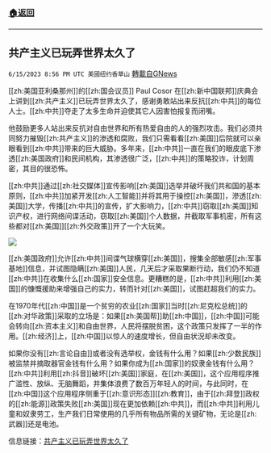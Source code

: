 ###  [:house:返回](README.md)
---


## 共产主义已玩弄世界太久了
`6/15/2023 8:56 PM UTC 美國纽约香草山` [轉載自GNews](https://gnews.org/articles/1380958)

[[zh:美国亚利桑那州]]的[[zh:国会议员]] Paul Cosor 在[[zh:新中国联邦]]庆典会上讲到[[zh:共产主义]]已玩弄世界太久了，感谢勇敢站出来反抗[[zh:中共]]的每位人士。[[zh:中共]]夺走了太多生命并迫使其它人因害怕报复而闭嘴。

他鼓励更多人站出来反抗对自由世界和所有热爱自由的人的强烈攻击。我们必须共同努力摧毁[[zh:共产主义]]的渗透和腐败，我们只需看看[[zh:美国]]后院就可以亲眼看到[[zh:中共]]带来的巨大威胁。多年来，[[zh:中共]]一直在我们的眼皮底下渗透[[zh:美国政府]]和民间机构，其渗透很广泛，[[zh:中共]]的策略狡诈，计划周密，其目的很恐怖。

[[zh:中共]]通过[[zh:社交媒体]]宣传影响[[zh:美国]]选举并破坏我们共和国的基本原则，[[zh:中共]]加紧开发[[zh:人工智能]]并将其用于操控[[zh:美国]]，滲透[[zh:美国]]大学，传播[[zh:中共]]的宣传，扩大影响力，[[zh:中共]]窃取[[zh:美国]]知识产权，进行网络间谍活动，窃取[[zh:美国]]个人数据，井截取军事机密，所有这些都对[[zh:美国]][[zh:外交政策]]开了一个大玩笑。

![](https://i.imgur.com/19iizCA.png)

[[zh:美国政府]]允许[[zh:中共]]间谍气球横穿[[zh:美国]]，搜集全部敏感[[zh:军事基地]]信息，并试图隐瞒[[zh:美国]]人民，几天后才采取果断行动，我们仍不知道[[zh:中共]]在收集什么[[zh:国家]]安全信息。更糟糕的是，[[zh:中共]]利用[[zh:美国]]的慷慨援助来增强自己的实力，转而针对[[zh:美国]]，试图赶超我们的实力。

在1970年代[[zh:中国]]是一个贫穷的农业[[zh:国家]]当时[[zh:尼克松总统]]的[[zh:对华政策]]采取的立场是：如果[[zh:美国帮]]助[[zh:中国]]，[[zh:中国]]可能会转向[[zh:资本主义]]和自由世界，人民将摆脱贫困，这个政策只发挥了一半的作用。[[zh:经济]]上，[[zh:中国]]以惊人的速度增长，但自由状況却未改变。

如果你没有[[zh:言论自由]]或者没有选举权，金钱有什么用？如果[[zh:少数民族]]被监禁并摘取器官金钱有什么用？如果你成为[[zh:国家]]的奴隶金钱有什么用？[[zh:中共]]利用[[zh:抖音]]破坏[[zh:美国]]家庭，在[[zh:美国]]，这个应用程序推广滥性、放纵、无脑舞蹈，并集体浪费了数百万年轻人的时间，与此同时，在[[zh:中国]]这个应用程序侧重于[[zh:意识形态]][[zh:教育]]，由于[[zh:拜登]]政权的[[zh:能源]]政策失败[[zh:美国]]现在更加依赖[[zh:中共]]，而[[zh:中共]]利用儿童和奴隶劳工，生产我们日常使用的几乎所有物品所需的关键矿物，无论是[[zh:武器]]还是电池。

信息链接：[共产主义已玩弄世界太久了](https://gettr.com/post/p2iyika3cda)





